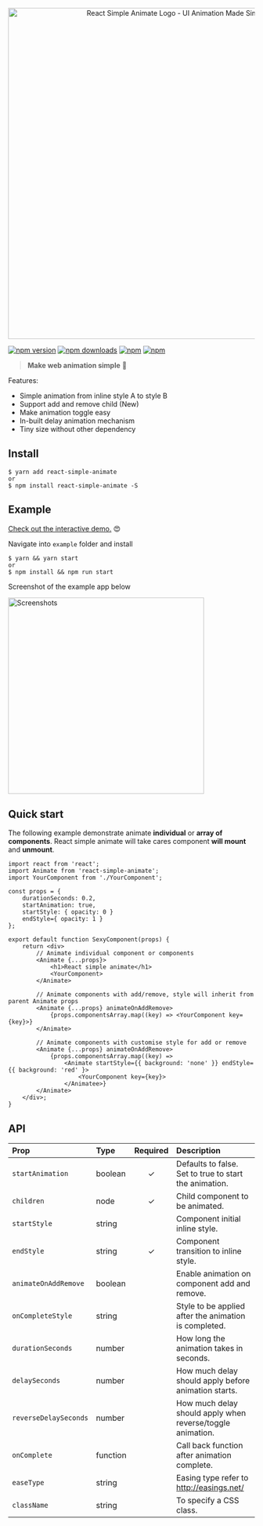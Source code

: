 <p align="center">
    <img width="675" src="https://raw.githubusercontent.com/bluebill1049/react-simple-animate/master/example/logo.png" alt="React Simple Animate Logo - UI Animation Made Simple" />
</p>

[![npm version](https://img.shields.io/npm/v/react-simple-animate.svg?style=flat-square)](https://www.npmjs.com/package/react-simple-animate) [![npm downloads](https://img.shields.io/npm/dm/react-simple-animate.svg?style=flat-square)](https://www.npmjs.com/package/react-simple-animate) [![npm](https://img.shields.io/npm/dt/react-simple-animate.svg?style=flat-square)](https://www.npmjs.com/package/react-simple-animate) [![npm](https://img.shields.io/npm/l/react-simple-animate.svg?style=flat-square)](https://www.npmjs.com/package/react-simple-animate)

> **Make web animation simple** :clap:

Features:

* Simple animation from inline style A to style B
* Support add and remove child (New)
* Make animation toggle easy
* In-built delay animation mechanism
* Tiny size without other dependency

## Install

    $ yarn add react-simple-animate
    or
    $ npm install react-simple-animate -S

## Example

[Check out the interactive demo.](https://react-simple-animate.herokuapp.com/) 😍

Navigate into `example` folder and install

    $ yarn && yarn start
    or
    $ npm install && npm run start

Screenshot of the example app below

<img src="https://raw.githubusercontent.com/bluebill1049/react-simple-animate/master/example/screenShot.png" alt="Screenshots" width="400"/>

## Quick start

The following example demonstrate animate **individual** or **array of components**. React simple animate will take cares component **will mount** and **unmount**.

    import react from 'react';
    import Animate from 'react-simple-animate';
    import YourComponent from './YourComponent';

    const props = {
        durationSeconds: 0.2,
        startAnimation: true,
        startStyle: { opacity: 0 }
        endStyle={ opacity: 1 }
    };

    export default function SexyComponent(props) {
        return <div>
            // Animate individual component or components
            <Animate {...props}>
                <h1>React simple animate</h1>
                <YourComponent>
            </Animate>

            // Animate components with add/remove, style will inherit from parent Animate props
            <Animate {...props} animateOnAddRemove>
                {props.componentsArray.map((key) => <YourComponent key={key}>}
            </Animate>

            // Animate components with customise style for add or remove
            <Animate {...props} animateOnAddRemove>
                {props.componentsArray.map((key) =>
                    <Animate startStyle={{ background: 'none' }} endStyle={{ background: 'red' }>
                        <YourComponent key={key}>
                    </Animatee>}
            </Animate>
        </div>;
    }

## API

| Prop                  | Type     | Required | Description                                                |
| :-------------------- | :------- | :------: | :--------------------------------------------------------- |
| `startAnimation`      | boolean  |    ✓     | Defaults to false. Set to true to start the animation.     |
| `children`            | node     |    ✓     | Child component to be animated.                            |
| `startStyle`          | string   |          | Component initial inline style.                            |
| `endStyle`            | string   |    ✓     | Component transition to inline style.                      |
| `animateOnAddRemove`  | boolean  |          | Enable animation on component add and remove.              |
| `onCompleteStyle`     | string   |          | Style to be applied after the animation is completed.      |
| `durationSeconds`     | number   |          | How long the animation takes in seconds.                   |
| `delaySeconds`        | number   |          | How much delay should apply before animation starts.       |
| `reverseDelaySeconds` | number   |          | How much delay should apply when reverse/toggle animation. |
| `onComplete`          | function |          | Call back function after animation complete.               |
| `easeType`            | string   |          | Easing type refer to http://easings.net/                   |
| `className`           | string   |          | To specify a CSS class.                                    |
